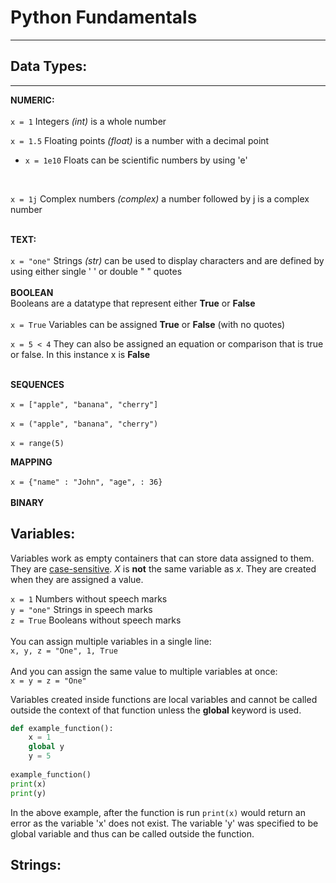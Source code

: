# Python Fundamentals
***

## Data Types: 
***
 **NUMERIC:**  
<br>
`x = 1`  Integers _(int)_ is a whole number
<br>

`x = 1.5`  Floating points _(float)_ is a number with a decimal point  
* `x = 1e10` Floats can be scientific numbers by using 'e'
<br>

`x = 1j` Complex numbers _(complex)_ a number followed by j is a complex number  
<BR>

 **TEXT:**
 <br><br>
`x = "one"` Strings _(str)_ can be used to display characters and are defined by using either single ' ' or double " " quotes  
<BR>
**BOOLEAN**
<br>
Booleans are a datatype that represent either **True** or **False**
<br><br>
`x = True` Variables can be assigned **True** or **False** (with no quotes)

`x = 5 < 4` They can also be assigned an equation or comparison that is true or false. In this instance x is **False**  
<BR>

**SEQUENCES**  
<BR>
`x = ["apple", "banana", "cherry"]  `  
<BR>
`x = ("apple", "banana", "cherry")`  
<BR>
`x = range(5)`

**MAPPING**  
<br>
`x = {"name" : "John", "age", : 36}  `
<br>
<BR>
**BINARY**

## Variables: 
Variables work as empty containers that can store data assigned to them. 
They are <ins>case-sensitive</ins>. _X_ is **not** the same variable as _x_. They are created when they are assigned a value. 
    
`x = 1` Numbers  without speech marks  
`y = "one"` Strings in speech marks  
`z = True` Booleans without speech marks  
<br>
You can assign multiple variables in a single line:  
`x, y, z = "One", 1, True`  
<br>
And you can assign the same value to multiple variables at once:  
 `x = y = z = "One"`

Variables created inside functions are local variables and cannot be called outside the context of that function unless the **global** keyword is used.
<br>
``` python
def example_function():
    x = 1
    global y 
    y = 5
    
example_function()
print(x)
print(y)
```
In the above example, after the function is run `print(x)` would return an error as the variable 'x' does not exist. The variable 'y' was specified to be global variable and thus can be called outside the function.

## Strings: 
